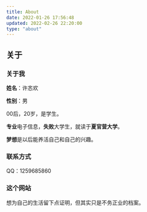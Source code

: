 ```yaml
---
title: About
date: 2022-01-26 17:56:48
updated: 2022-02-26 22:20:00
type: "about"
---
```


## 关于

### 关于我

**姓名**：许忞欢

**性别**：男

00后，20岁，是学生。

**专业**电子信息，**失败**大学生，就读于**夏官营大学**。

**梦想**是以后能养活自己和自己的兴趣。

### 联系方式

QQ：1259685860

### 这个网站
想为自己的生活留下点证明，但其实只是不务正业的档案。